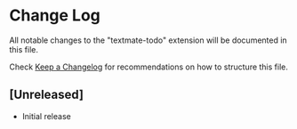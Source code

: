 # Change Log

All notable changes to the "textmate-todo" extension will be documented in this file.

Check [Keep a Changelog](http://keepachangelog.com/) for recommendations on how to structure this file.

## [Unreleased]

- Initial release